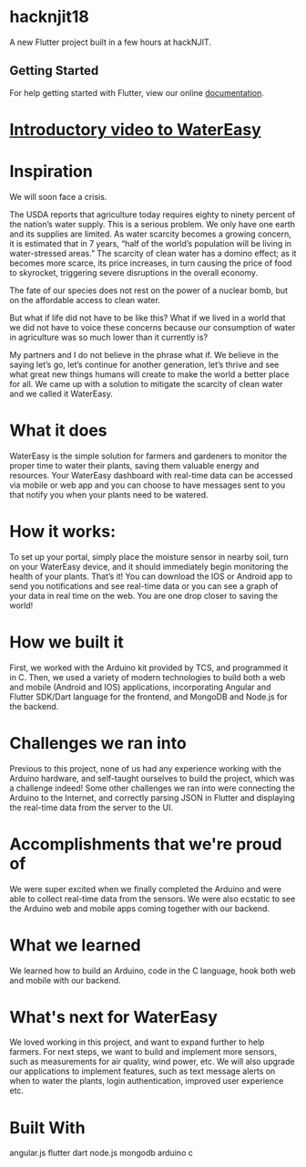 # hacknjit18

A new Flutter project built in a few hours at hackNJIT.

## Getting Started

For help getting started with Flutter, view our online
[documentation](https://flutter.io/).

# [Introductory video to WaterEasy](https://www.youtube.com/watch?v=o3ofM5KlThs)

# Inspiration
We will soon face a crisis.

The USDA reports that agriculture today requires eighty to ninety percent of the nation’s water supply. This is a serious problem. We only have one earth and its supplies are limited. As water scarcity becomes a growing concern, it is estimated that in 7 years, “half of the world’s population will be living in water-stressed areas.” The scarcity of clean water has a domino effect; as it becomes more scarce, its price increases, in turn causing the price of food to skyrocket, triggering severe disruptions in the overall economy.

The fate of our species does not rest on the power of a nuclear bomb, but on the affordable access to clean water.

But what if life did not have to be like this? What if we lived in a world that we did not have to voice these concerns because our consumption of water in agriculture was so much lower than it currently is?

My partners and I do not believe in the phrase what if. We believe in the saying let’s go, let’s continue for another generation, let’s thrive and see what great new things humans will create to make the world a better place for all. We came up with a solution to mitigate the scarcity of clean water and we called it WaterEasy.

# What it does
WaterEasy is the simple solution for farmers and gardeners to monitor the proper time to water their plants, saving them valuable energy and resources. Your WaterEasy dashboard with real-time data can be accessed via mobile or web app and you can choose to have messages sent to you that notify you when your plants need to be watered.

# How it works: 
To set up your portal, simply place the moisture sensor in nearby soil, turn on your WaterEasy device, and it should immediately begin monitoring the health of your plants. That’s it! You can download the IOS or Android app to send you notifications and see real-time data or you can see a graph of your data in real time on the web. You are one drop closer to saving the world!

# How we built it
First, we worked with the Arduino kit provided by TCS, and programmed it in C. Then, we used a variety of modern technologies to build both a web and mobile (Android and IOS) applications, incorporating Angular and Flutter SDK/Dart language for the frontend, and MongoDB and Node.js for the backend.

# Challenges we ran into
Previous to this project, none of us had any experience working with the Arduino hardware, and self-taught ourselves to build the project, which was a challenge indeed! Some other challenges we ran into were connecting the Arduino to the Internet, and correctly parsing JSON in Flutter and displaying the real-time data from the server to the UI.

# Accomplishments that we're proud of
We were super excited when we finally completed the Arduino and were able to collect real-time data from the sensors. We were also ecstatic to see the Arduino web and mobile apps coming together with our backend.

# What we learned
We learned how to build an Arduino, code in the C language, hook both web and mobile with our backend.

# What's next for WaterEasy
We loved working in this project, and want to expand further to help farmers. For next steps, we want to build and implement more sensors, such as measurements for air quality, wind power, etc. We will also upgrade our applications to implement features, such as text message alerts on when to water the plants, login authentication, improved user experience etc.

# Built With
angular.js
flutter
dart
node.js
mongodb
arduino
c

